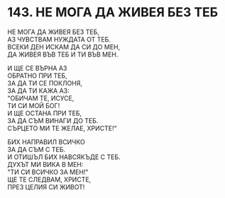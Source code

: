 # 143. НЕ МОГА ДА ЖИВЕЯ БЕЗ ТЕБ  
  
НЕ МОГА ДА ЖИВЕЯ БЕЗ ТЕБ,  
АЗ ЧУВСТВАМ НУЖДАТА ОТ ТЕБ.  
ВСЕКИ ДЕН ИСКАМ ДА СИ ДО МЕН,  
ДА ЖИВЕЯ ВЪВ ТЕБ И ТИ ВЪВ МЕН.  
  
И ЩЕ СЕ ВЪРНА АЗ  
ОБРАТНО ПРИ ТЕБ,  
ЗА ДА ТИ СЕ ПОКЛОНЯ,  
ЗА ДА ТИ КАЖА АЗ:  
"ОБИЧАМ ТЕ, ИСУСЕ,  
ТИ СИ МОЙ БОГ!  
И ЩЕ ОСТАНА ПРИ ТЕБ,  
ЗА ДА СЪМ ВИНАГИ ДО ТЕБ.  
СЪРЦЕТО МИ ТЕ ЖЕЛАЕ, ХРИСТЕ!"  
  
БИХ НАПРАВИЛ ВСИЧКО  
ЗА ДА СЪМ С ТЕБ.  
И ОТИШЪЛ БИХ НАВСЯКЪДЕ С ТЕБ.  
ДУХЪТ МИ ВИКА В МЕН:  
"ТИ СИ ВСИЧКО ЗА МЕН!"  
ЩЕ ТЕ СЛЕДВАМ, ХРИСТЕ,  
ПРЕЗ ЦЕЛИЯ СИ ЖИВОТ!  
